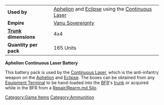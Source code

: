 |                                  |                                                                                                     |
| -------------------------------- | --------------------------------------------------------------------------------------------------- |
| **Used by**                      | [Aphelion](Aphelion.md) and [Eclipse](Eclipse.md) using the [Continuous Laser](Continuous_Laser.md) |
| **Empire**                       | [Vanu Sovereignty](Vanu_Sovereignty.md)                                                             |
| **[Trunk](Trunk.md) dimensions** | 4x4                                                                                                 |
| **Quantity per pack**            | 165 Units                                                                                           |

**Aphelion Continuous Laser Battery**

This battery pack is used by the [Continuous
Laser](Continuous_Laser.md), which is the anti-infantry weapon
on the [Aphelion](Aphelion.md) and
[Eclipse](Eclipse.md). The boxes can be obtained from any
[Equipment Terminal](Equipment_Terminal.md) to be hand-loaded
into the [BFR](BattleFrame_Robotics.md)'s [trunk](Trunk.md) or acquired
while in the BFR from a [Repair/Rearm.md
Silo](Repair_Rearm_Silo.md).

[Category:Game Items](Category:Game_Items.md)
[Category:Ammunition](Category:Ammunition.md)
